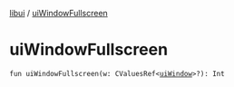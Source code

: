 [libui](index.md) / [uiWindowFullscreen](./ui-window-fullscreen.md)

# uiWindowFullscreen

`fun uiWindowFullscreen(w: CValuesRef<`[`uiWindow`](ui-window.md)`>?): Int`